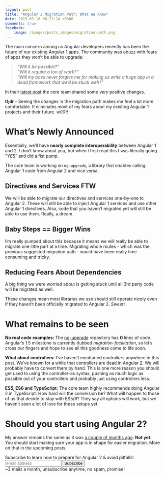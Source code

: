 ```yaml
---
layout: post
title: "Angular 2 Migration Path: What We Know"
date: 2015-09-10 06:21:24 +0300
comments: true
facebook:
    image: /images/posts_images/migration-path.png
---
```


The main concern among us Angular developers recently has been the future of our existing Angular 1 apps. The community was abuzz with fears of apps they won’t be able to upgrade:

> *“Will it be possible?”*  
> *“Will it require a ton of work?”*  
> *“Will my boss never forgive me for making us write a huge app in a dead framework that we’d be stuck with?”*

In their [latest post](http://angularjs.blogspot.com/2015/08/angular-1-and-angular-2-coexistence.html) the core team shared some *very* positive changes.

**tl;dr** - Seeing the changes in the migration path makes me feel a lot more comfortable. It eliminates most of my fears about my existing Angular 1 projects and their future. *w00t!*

# What’s Newly Announced

Essentially, we’ll have **nearly complete interoperability** between Angular 1 and 2. I don’t know about you, but when I first read this I was literally going “*YES*” and did a fist pump.

The core team is working on `ng-upgrade`, a library that enables calling Angular 1 code from Angular 2 and vice versa.

## Directives and Services FTW

We will be able to migrate our directives and services one-by-one to Angular 2. These will still be able to inject Angular 1 services and use other Angular 1 directives. Also, code that you haven’t migrated yet will still be able to use them. Really, a dream.

## Baby Steps == Bigger Wins

I’m really pumped about this because it means we will really be able to migrate one little part at a time. Migrating whole routes - which was the previous suggested migration path - would have been really time consuming and tricky.

## Reducing Fears About Dependencies

A big thing we were worried about is getting stuck until all 3rd party code will be migrated as well.

These changes mean most libraries we use should still operate nicely even if they haven’t been officially migrated to Angular 2. *Sweet*!

# What remains to be seen

**No real code examples:**  The [ng-upgrade](http://github.com/angular/ngUpgrade) repository has **0** lines of code. Angular’s 1.5 milestone is currently dubbed *migration-facilitation*, so let’s cross our fingers and hope to see all this goodness come to life soon.

**What about controllers:** I’ve haven’t mentioned *controllers* anywhere in this post. We’ve known for a while that controllers are dead in Angular 2. We will probably have to convert them by hand. This is one more reason you should get used to using the controller-as syntax, pushing as much logic as possible out of your controllers and probably just using controllers less.

**ES5, ES6 and TypeScript:** The core team highly recommends doing Angular 2 in TypeScript. How hard will the conversion be? What will happen to those of us that decide to stay with ES5/6? They say all options will work, but we haven’t seen a lot of love for these setups yet.

# Should you start using Angular 2?

My answer remains the same as it was [a couple of months ago](http://www.codelord.net/2015/06/27/should-you-use-angular-2-dot-0-or-1-dot-x/): **Not yet**. You should start making sure your app is in shape for easier migration. More on that in the upcoming posts.

<!-- Begin MailChimp Signup Form -->
<div id="mc_embed_signup" class="cta">
<form action="http://codelord.us6.list-manage.com/subscribe/post?u=78b36f07d7d2e7e91eb8deee3&amp;id=c9a8d439c8" method="post" id="mc-embedded-subscribe-form" name="mc-embedded-subscribe-form" class="validate" target="_blank" novalidate>
    <label for="mce-EMAIL">Subscribe to learn how to prepare for Angular 2 &amp; avoid pitfalls!</label>
    <input type="email" value="" name="EMAIL" class="email" id="mce-EMAIL" placeholder="email address" required style="display: inline"><!--
    --><input type="submit" value="Subscribe" name="subscribe" id="mc-embedded-subscribe" class="button" style="display: inline">
    <input type="hidden" value="" name="SIGNUP_URL" class="email" id="mce-SIGNUP_URL">
    <div class="promise">~3 mails a month, unsubscribe anytime, no spam, promise!</div>
</form>
</div>
<script type="text/javascript">
document.getElementById('mce-SIGNUP_URL').value = document.location.href;
</script>
<!--End mc_embed_signup-->
